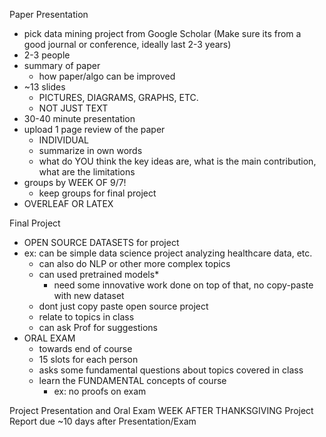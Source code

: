 
Paper Presentation
- pick data mining project from Google Scholar (Make sure its from a good journal or conference, ideally last 2-3 years)
- 2-3 people
- summary of paper
	- how paper/algo can be improved
- ~13 slides
	- PICTURES, DIAGRAMS, GRAPHS, ETC.
	- NOT JUST TEXT
- 30-40 minute presentation
- upload 1 page review of the paper
	- INDIVIDUAL
	- summarize in own words
	- what do YOU think the key ideas are, what is the main contribution, what are the limitations
- groups by WEEK OF 9/7!
	- keep groups for final project
- OVERLEAF OR LATEX

Final Project
- OPEN SOURCE DATASETS for project
- ex: can be simple data science project analyzing healthcare data, etc.
	- can also do NLP or other more complex topics
	- can used pretrained models*
		- need some innovative work done on top of that, no copy-paste with new dataset
	- dont just copy paste open source project
	- relate to topics in class
	- can ask Prof for suggestions
- ORAL EXAM
	- towards end of course
	- 15 slots for each person
	- asks some fundamental questions about topics covered in class
	- learn the FUNDAMENTAL concepts of course
		- ex: no proofs on exam

Project Presentation and Oral Exam WEEK AFTER THANKSGIVING
Project Report due ~10 days after Presentation/Exam